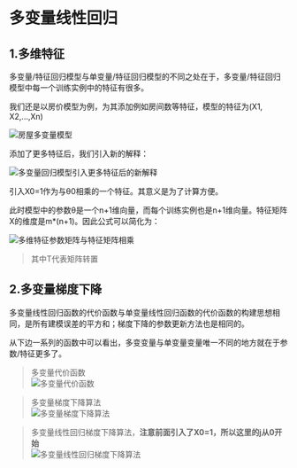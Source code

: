 # 多变量线性回归

## 1.多维特征
多变量/特征回归模型与单变量/特征回归模型的不同之处在于，多变量/特征回归模型中每一个训练实例中的特征有很多。

我们还是以房价模型为例，为其添加例如房间数等特征，模型的特征为(X1, X2,...,Xn)

![房屋多变量模型](https://github.com/yiyading/NLP-and-ML/blob/master/img_ML/%E6%88%BF%E5%B1%8B%E5%A4%9A%E5%8F%98%E9%87%8F%E6%A8%A1%E5%9E%8B.png)

添加了更多特征后，我们引入新的解释：

![多变量回归模型引入更多特征后的新解释](https://github.com/yiyading/NLP-and-ML/blob/master/img_ML/%E5%A4%9A%E5%8F%98%E9%87%8F%E5%9B%9E%E5%BD%92%E6%A8%A1%E5%9E%8B%E5%BC%95%E5%85%A5%E6%9B%B4%E5%A4%9A%E7%89%B9%E5%BE%81%E5%90%8E%E7%9A%84%E8%A7%A3%E9%87%8A.png)

引入X0=1作为与θ0相乘的一个特征。其意义是为了计算方便。

此时模型中的参数θ是一个n+1维向量，而每个训练实例也是n+1维向量。特征矩阵X的维度是m\*(n+1)。因此公式可以简化为：<br>

![多维特征参数矩阵与特征矩阵相乘](https://github.com/yiyading/NLP-and-ML/blob/master/img_ML/%E5%A4%9A%E7%BB%B4%E7%89%B9%E5%BE%81%E5%8F%82%E6%95%B0%E7%9F%A9%E9%98%B5%E4%B8%8E%E7%89%B9%E5%BE%81%E7%9F%A9%E9%98%B5%E7%9B%B8%E4%B9%98.png)
> 其中T代表矩阵转置

## 2.多变量梯度下降
多变量线性回归函数的代价函数与单变量线性回归函数的代价函数的构建思想相同，是所有建模误差的平方和；梯度下降的参数更新方法也是相同的。

从下边一系列的函数中可以看出，多变变量与单变量变量唯一不同的地方就在于参数/特征更多了。<br>

> 多变量代价函数<br>
> ![多变量代价函数](https://github.com/yiyading/NLP-and-ML/blob/master/img_ML/%E5%A4%9A%E5%8F%98%E9%87%8F%E4%BB%A3%E4%BB%B7%E5%87%BD%E6%95%B0.png)<br>

> 多变量梯度下降算法<br>
> ![多变量梯度下降算法](https://github.com/yiyading/NLP-and-ML/blob/master/img_ML/%E5%A4%9A%E5%8F%98%E9%87%8F%E6%A2%AF%E5%BA%A6%E4%B8%8B%E9%99%8D%E7%AE%97%E6%B3%95.png)<br>

> 多变量线性回归梯度下降算法，**注意前面引入了X0=1，所以这里的j从0开始**<br>
> ![多变量线性回归梯度下降算法](https://github.com/yiyading/NLP-and-ML/blob/master/img_ML/%E5%A4%9A%E5%8F%98%E9%87%8F%E7%BA%BF%E6%80%A7%E5%9B%9E%E5%BD%92%E6%A2%AF%E5%BA%A6%E4%B8%8B%E9%99%8D%E7%AE%97%E6%B3%95.png)<br>



